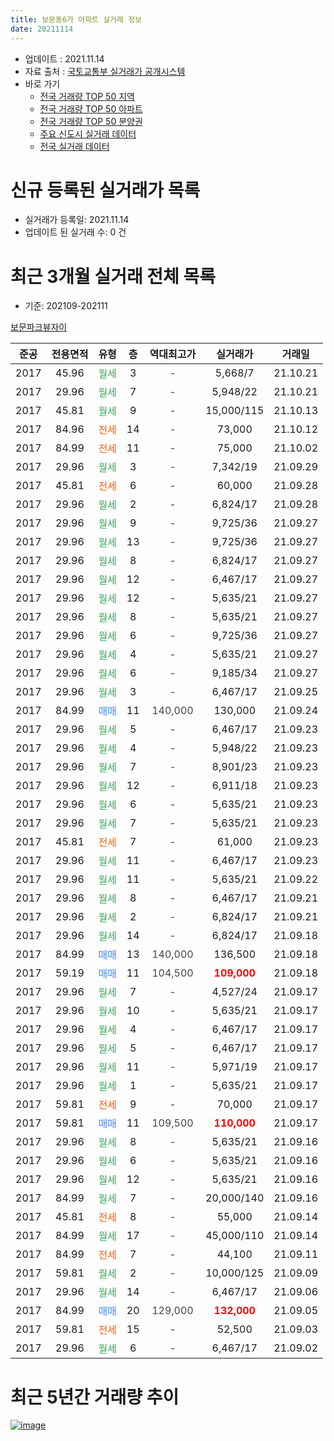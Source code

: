 ```yaml
---
title: 보문동6가 아파트 실거래 정보
date: 20211114
---
```


* 업데이트 : 2021.11.14
* 자료 출처 : [국토교통부 실거래가 공개시스템](http://rt.molit.go.kr)
* 바로 가기
    * [전국 거래량 TOP 50 지역](https://apt-info.github.io/apt-trade-info/tr)
    * [전국 거래량 TOP 50 아파트](https://apt-info.github.io/apt-trade-info/ta)
    * [전국 거래량 TOP 50 분양권](https://apt-info.github.io/apt-trade-info/tb)
    * [주요 신도시 실거래 데이터](https://apt-info.github.io/apt-trade-info/newtown)
    * [전국 실거래 데이터](https://apt-info.github.io/apt-trade-info/all)



<script async src="https://pagead2.googlesyndication.com/pagead/js/adsbygoogle.js"></script>
<!-- 기본광고 -->
<ins class="adsbygoogle"
     style="display:block"
     data-ad-client="ca-pub-1142216861245946"
     data-ad-slot="4805727019"
     data-ad-format="auto"
     data-full-width-responsive="true"></ins>
<script>
     (adsbygoogle = window.adsbygoogle || []).push({});
</script>


# 신규 등록된 실거래가 목록

* 실거래가 등록일: 2021.11.14
* 업데이트 된 실거래 수: 0 건




<script async src="https://pagead2.googlesyndication.com/pagead/js/adsbygoogle.js"></script>
<!-- 기본광고 -->
<ins class="adsbygoogle"
     style="display:block"
     data-ad-client="ca-pub-1142216861245946"
     data-ad-slot="4805727019"
     data-ad-format="auto"
     data-full-width-responsive="true"></ins>
<script>
     (adsbygoogle = window.adsbygoogle || []).push({});
</script>


# 최근 3개월 실거래 전체 목록
* 기준: 202109-202111


[보문파크뷰자이](https://search.naver.com/search.naver?query=%EB%B3%B4%EB%AC%B8%ED%8C%8C%ED%81%AC%EB%B7%B0%EC%9E%90%EC%9D%B4)

|준공|전용면적|유형|층|역대최고가|실거래가|거래일|
|:---:|:---:|:---:|:---:|:---:|:---:|:---:|
|2017|45.96|<span style="color:#34A853">월세</span>|3|<span style="color:#444444">-</span>|5,668/7|21.10.21|
|2017|29.96|<span style="color:#34A853">월세</span>|7|<span style="color:#444444">-</span>|5,948/22|21.10.21|
|2017|45.81|<span style="color:#34A853">월세</span>|9|<span style="color:#444444">-</span>|15,000/115|21.10.13|
|2017|84.96|<span style="color:#FF5A00">전세</span>|14|<span style="color:#444444">-</span>|73,000|21.10.12|
|2017|84.99|<span style="color:#FF5A00">전세</span>|11|<span style="color:#444444">-</span>|75,000|21.10.02|
|2017|29.96|<span style="color:#34A853">월세</span>|3|<span style="color:#444444">-</span>|7,342/19|21.09.29|
|2017|45.81|<span style="color:#FF5A00">전세</span>|6|<span style="color:#444444">-</span>|60,000|21.09.28|
|2017|29.96|<span style="color:#34A853">월세</span>|2|<span style="color:#444444">-</span>|6,824/17|21.09.28|
|2017|29.96|<span style="color:#34A853">월세</span>|9|<span style="color:#444444">-</span>|9,725/36|21.09.27|
|2017|29.96|<span style="color:#34A853">월세</span>|13|<span style="color:#444444">-</span>|9,725/36|21.09.27|
|2017|29.96|<span style="color:#34A853">월세</span>|8|<span style="color:#444444">-</span>|6,824/17|21.09.27|
|2017|29.96|<span style="color:#34A853">월세</span>|12|<span style="color:#444444">-</span>|6,467/17|21.09.27|
|2017|29.96|<span style="color:#34A853">월세</span>|12|<span style="color:#444444">-</span>|5,635/21|21.09.27|
|2017|29.96|<span style="color:#34A853">월세</span>|8|<span style="color:#444444">-</span>|5,635/21|21.09.27|
|2017|29.96|<span style="color:#34A853">월세</span>|6|<span style="color:#444444">-</span>|9,725/36|21.09.27|
|2017|29.96|<span style="color:#34A853">월세</span>|4|<span style="color:#444444">-</span>|5,635/21|21.09.27|
|2017|29.96|<span style="color:#34A853">월세</span>|6|<span style="color:#444444">-</span>|9,185/34|21.09.27|
|2017|29.96|<span style="color:#34A853">월세</span>|3|<span style="color:#444444">-</span>|6,467/17|21.09.25|
|2017|84.99|<span style="color:#4285F3">매매</span>|11|<span style="color:#444444">140,000</span>|130,000|21.09.24|
|2017|29.96|<span style="color:#34A853">월세</span>|5|<span style="color:#444444">-</span>|6,467/17|21.09.23|
|2017|29.96|<span style="color:#34A853">월세</span>|4|<span style="color:#444444">-</span>|5,948/22|21.09.23|
|2017|29.96|<span style="color:#34A853">월세</span>|7|<span style="color:#444444">-</span>|8,901/23|21.09.23|
|2017|29.96|<span style="color:#34A853">월세</span>|12|<span style="color:#444444">-</span>|6,911/18|21.09.23|
|2017|29.96|<span style="color:#34A853">월세</span>|6|<span style="color:#444444">-</span>|5,635/21|21.09.23|
|2017|29.96|<span style="color:#34A853">월세</span>|7|<span style="color:#444444">-</span>|5,635/21|21.09.23|
|2017|45.81|<span style="color:#FF5A00">전세</span>|7|<span style="color:#444444">-</span>|61,000|21.09.23|
|2017|29.96|<span style="color:#34A853">월세</span>|11|<span style="color:#444444">-</span>|6,467/17|21.09.23|
|2017|29.96|<span style="color:#34A853">월세</span>|11|<span style="color:#444444">-</span>|5,635/21|21.09.22|
|2017|29.96|<span style="color:#34A853">월세</span>|8|<span style="color:#444444">-</span>|6,467/17|21.09.21|
|2017|29.96|<span style="color:#34A853">월세</span>|2|<span style="color:#444444">-</span>|6,824/17|21.09.21|
|2017|29.96|<span style="color:#34A853">월세</span>|14|<span style="color:#444444">-</span>|6,824/17|21.09.18|
|2017|84.99|<span style="color:#4285F3">매매</span>|13|<span style="color:#444444">140,000</span>|136,500|21.09.18|
|2017|59.19|<span style="color:#4285F3">매매</span>|11|<span style="color:#444444">104,500</span>|<b><span style="color:#FF0000">109,000</span></b>|21.09.18|
|2017|29.96|<span style="color:#34A853">월세</span>|7|<span style="color:#444444">-</span>|4,527/24|21.09.17|
|2017|29.96|<span style="color:#34A853">월세</span>|10|<span style="color:#444444">-</span>|5,635/21|21.09.17|
|2017|29.96|<span style="color:#34A853">월세</span>|4|<span style="color:#444444">-</span>|6,467/17|21.09.17|
|2017|29.96|<span style="color:#34A853">월세</span>|5|<span style="color:#444444">-</span>|6,467/17|21.09.17|
|2017|29.96|<span style="color:#34A853">월세</span>|11|<span style="color:#444444">-</span>|5,971/19|21.09.17|
|2017|29.96|<span style="color:#34A853">월세</span>|1|<span style="color:#444444">-</span>|5,635/21|21.09.17|
|2017|59.81|<span style="color:#FF5A00">전세</span>|9|<span style="color:#444444">-</span>|70,000|21.09.17|
|2017|59.81|<span style="color:#4285F3">매매</span>|11|<span style="color:#444444">109,500</span>|<b><span style="color:#FF0000">110,000</span></b>|21.09.17|
|2017|29.96|<span style="color:#34A853">월세</span>|8|<span style="color:#444444">-</span>|5,635/21|21.09.16|
|2017|29.96|<span style="color:#34A853">월세</span>|6|<span style="color:#444444">-</span>|5,635/21|21.09.16|
|2017|29.96|<span style="color:#34A853">월세</span>|12|<span style="color:#444444">-</span>|5,635/21|21.09.16|
|2017|84.99|<span style="color:#34A853">월세</span>|7|<span style="color:#444444">-</span>|20,000/140|21.09.16|
|2017|45.81|<span style="color:#FF5A00">전세</span>|8|<span style="color:#444444">-</span>|55,000|21.09.14|
|2017|84.99|<span style="color:#34A853">월세</span>|17|<span style="color:#444444">-</span>|45,000/110|21.09.14|
|2017|84.99|<span style="color:#FF5A00">전세</span>|7|<span style="color:#444444">-</span>|44,100|21.09.11|
|2017|59.81|<span style="color:#34A853">월세</span>|2|<span style="color:#444444">-</span>|10,000/125|21.09.09|
|2017|29.96|<span style="color:#34A853">월세</span>|14|<span style="color:#444444">-</span>|6,467/17|21.09.06|
|2017|84.99|<span style="color:#4285F3">매매</span>|20|<span style="color:#444444">129,000</span>|<b><span style="color:#FF0000">132,000</span></b>|21.09.05|
|2017|59.81|<span style="color:#FF5A00">전세</span>|15|<span style="color:#444444">-</span>|52,500|21.09.03|
|2017|29.96|<span style="color:#34A853">월세</span>|6|<span style="color:#444444">-</span>|6,467/17|21.09.02|



<script async src="https://pagead2.googlesyndication.com/pagead/js/adsbygoogle.js"></script>
<!-- 기본광고 -->
<ins class="adsbygoogle"
     style="display:block"
     data-ad-client="ca-pub-1142216861245946"
     data-ad-slot="4805727019"
     data-ad-format="auto"
     data-full-width-responsive="true"></ins>
<script>
     (adsbygoogle = window.adsbygoogle || []).push({});
</script>


# 최근 5년간 거래량 추이


<div style="width:100%;">
    <canvas id="deal_progress" height="200"></canvas>
</div>

<script>
new Chart(document.getElementById("deal_progress"), {
    type: 'line',
    data: {
        labels: ['16.01','16.02','16.03','16.04','16.05','16.06','16.07','16.08','16.09','16.10','16.11','16.12','17.01','17.02','17.03','17.04','17.05','17.06','17.07','17.08','17.09','17.10','17.11','17.12','18.01','18.02','18.03','18.04','18.05','18.06','18.07','18.08','18.09','18.10','18.11','18.12','19.01','19.02','19.03','19.04','19.05','19.06','19.07','19.08','19.09','19.10','19.11','19.12','20.01','20.02','20.03','20.04','20.05','20.06','20.07','20.08','20.09','20.10','20.11','20.12','21.01','21.02','21.03','21.04','21.05','21.06','21.07','21.08','21.09','21.10'],
        datasets: [{
            label: '매매/분양권',
            data: [5,7,14,16,23,7,17,17,7,19,12,10,11,17,26,3,20,6,4,5,3,2,1,3,8,4,9,3,3,3,1,15,4,0,0,1,1,1,0,1,2,2,6,6,4,12,25,29,11,21,8,2,7,13,29,12,4,6,5,5,7,5,2,3,5,4,5,7,5,0],
            borderColor: "rgba(66, 133, 243, 1)",
            backgroundColor: "rgba(66, 133, 243, 0.05)",
            borderWidth: 1,
            pointRadius: 0,
            fill: false,
            lineTension: 0
        },{
            label: '전/월세',
            data: [0,1,0,0,0,0,0,0,0,1,0,0,3,22,16,5,4,1,1,3,2,3,4,5,8,7,6,3,3,2,6,7,3,3,8,18,31,20,24,15,13,11,5,6,9,8,12,17,11,17,6,8,11,11,11,9,18,2,4,8,17,20,28,21,24,10,8,6,43,5],
            borderColor: "rgba(255, 90, 0, 1)",
            backgroundColor: "rgba(255, 90, 0, 0.05)",
            borderWidth: 1,
            pointRadius: 0,
            fill: false,
            lineTension: 0
        },{
            label: '합계',
            data: [5,8,14,16,23,7,17,17,7,20,12,10,14,39,42,8,24,7,5,8,5,5,5,8,16,11,15,6,6,5,7,22,7,3,8,19,32,21,24,16,15,13,11,12,13,20,37,46,22,38,14,10,18,24,40,21,22,8,9,13,24,25,30,24,29,14,13,13,48,5],
            borderColor: "rgba(0, 0, 0, 1)",
            backgroundColor: "rgba(0, 0, 0, 0.03)",
            borderWidth: 0.1,
            pointRadius: 0,
            fill: true,
            lineTension: 0
        }
        ]
    },
    options: {
        responsive: true,
        title: {
            display: false
        },
        tooltips: {
            mode: 'index',
            intersect: false
        },
        hover: {
            mode: 'nearest',
            intersect: true
        },
        scales: {
            xAxes: [{
                display: true,
                scaleLabel: {
                    display: true,
                    labelString: '년/월'
                }
            }],
            yAxes: [{
                display: true,
                ticks: {
                    suggestedMin: 0,
                },
                scaleLabel: {
                    display: true,
                    labelString: '실거래 수'
                }
            }]
        }
    }
});

</script>


[![image](https://apt-info.github.io/images/2020-01-03-apt-trade-info/1024x500.png)](https://play.google.com/store/apps/details?id=com.aptinfo.apttradeinfo)

